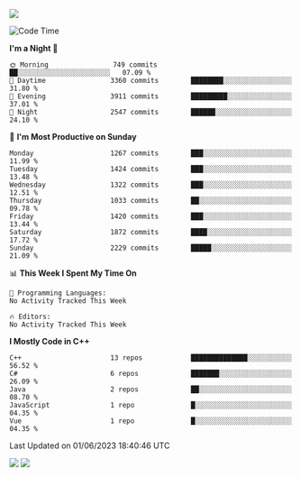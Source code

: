 ![](https://komarev.com/ghpvc/?username=lilpidgey&color=red)
<!--START_SECTION:waka-->
![Code Time](http://img.shields.io/badge/Code%20Time-1%2C491%20hrs%2018%20mins-blue)

**I'm a Night 🦉** 

```text
🌞 Morning                749 commits         ██░░░░░░░░░░░░░░░░░░░░░░░   07.09 % 
🌆 Daytime                3360 commits        ████████░░░░░░░░░░░░░░░░░   31.80 % 
🌃 Evening                3911 commits        █████████░░░░░░░░░░░░░░░░   37.01 % 
🌙 Night                  2547 commits        ██████░░░░░░░░░░░░░░░░░░░   24.10 % 
```
📅 **I'm Most Productive on Sunday** 

```text
Monday                   1267 commits        ███░░░░░░░░░░░░░░░░░░░░░░   11.99 % 
Tuesday                  1424 commits        ███░░░░░░░░░░░░░░░░░░░░░░   13.48 % 
Wednesday                1322 commits        ███░░░░░░░░░░░░░░░░░░░░░░   12.51 % 
Thursday                 1033 commits        ██░░░░░░░░░░░░░░░░░░░░░░░   09.78 % 
Friday                   1420 commits        ███░░░░░░░░░░░░░░░░░░░░░░   13.44 % 
Saturday                 1872 commits        ████░░░░░░░░░░░░░░░░░░░░░   17.72 % 
Sunday                   2229 commits        █████░░░░░░░░░░░░░░░░░░░░   21.09 % 
```


📊 **This Week I Spent My Time On** 

```text
💬 Programming Languages: 
No Activity Tracked This Week

🔥 Editors: 
No Activity Tracked This Week
```

**I Mostly Code in C++** 

```text
C++                      13 repos            ██████████████░░░░░░░░░░░   56.52 % 
C#                       6 repos             ███████░░░░░░░░░░░░░░░░░░   26.09 % 
Java                     2 repos             ██░░░░░░░░░░░░░░░░░░░░░░░   08.70 % 
JavaScript               1 repo              █░░░░░░░░░░░░░░░░░░░░░░░░   04.35 % 
Vue                      1 repo              █░░░░░░░░░░░░░░░░░░░░░░░░   04.35 % 
```




 Last Updated on 01/06/2023 18:40:46 UTC
<!--END_SECTION:waka-->
![](https://hit.yhype.me/github/profile?user_id=42968544)
![](https://komarev.com/ghpvc/?lilpidgey)
